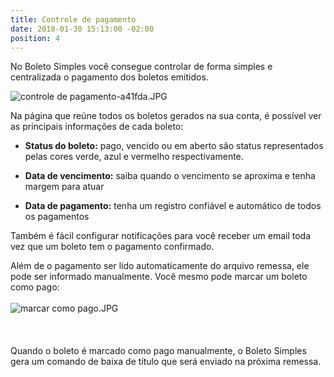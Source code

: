 ```yaml
---
title: Controle de pagamento
date: 2018-01-30 15:13:00 -02:00
position: 4
---
```


No Boleto Simples você consegue controlar de forma simples e centralizada o pagamento dos boletos emitidos.

![controle de pagamento-a41fda.JPG](/uploads/controle%20de%20pagamento-a41fda.JPG)

Na página que reúne todos os boletos gerados na sua conta, é possível ver as principais informações de cada boleto:

* **Status do boleto:** pago, vencido ou em aberto são status representados pelas cores verde, azul e vermelho respectivamente.

* **Data de vencimento:** saiba quando o vencimento se aproxima e tenha margem para atuar

* **Data de pagamento:** tenha um registro confiável e automático de todos os pagamentos

Também é fácil configurar notificações para você receber um email toda vez que um boleto tem o pagamento confirmado.

Além de o pagamento ser lido automaticamente do arquivo remessa, ele pode ser informado manualmente. Você mesmo pode marcar um boleto como pago:\
\
![marcar como pago.JPG](/uploads/marcar%20como%20pago.JPG)\
\
\
\
Quando o boleto é marcado como pago manualmente, o Boleto Simples gera um comando de baixa de título que será enviado na próxima remessa.